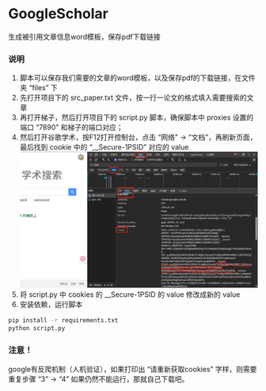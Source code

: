 # GoogleScholar
生成被引用文章信息word模板，保存pdf下载链接
### 说明
1. 脚本可以保存我们需要的文章的word模板，以及保存pdf的下载链接，在文件夹 “files” 下
2. 先打开项目下的 src_paper.txt 文件，按一行一论文的格式填入需要搜索的文章
3. 再打开梯子，然后打开项目下的 script.py 脚本，确保脚本中 proxies 设置的端口 “7890” 和梯子的端口对应；
4. 然后打开谷歌学术，按F12打开控制台，点击 “网络” -> “文档”，再刷新页面，最后找到 cookie 中的 “__Secure-1PSID” 对应的 value
![如图](images/one.png)
5. 将 script.py 中 cookies 的 __Secure-1PSID 的 value 修改成新的 value
6. 安装依赖，运行脚本
``` bash
pip install -r requirements.txt
python script.py
```
### 注意！
google有反爬机制（人机验证），如果打印出 “请重新获取cookies” 字样，则需要重复步骤 “3” -> “4”
如果仍然不能运行，那就自己下载吧。
